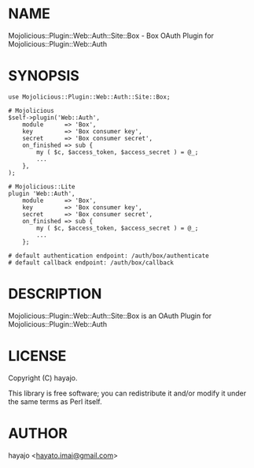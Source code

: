 # NAME

Mojolicious::Plugin::Web::Auth::Site::Box - Box OAuth Plugin for Mojolicious::Plugin::Web::Auth

# SYNOPSIS

    use Mojolicious::Plugin::Web::Auth::Site::Box;

    # Mojolicious
    $self->plugin('Web::Auth',
        module      => 'Box',
        key         => 'Box consumer key',
        secret      => 'Box consumer secret',
        on_finished => sub {
            my ( $c, $access_token, $access_secret ) = @_;
            ...
        },
    );
    
    # Mojolicious::Lite
    plugin 'Web::Auth',
        module      => 'Box',
        key         => 'Box consumer key',
        secret      => 'Box consumer secret',
        on_finished => sub {
            my ( $c, $access_token, $access_secret ) = @_;
            ...
        };
    
    # default authentication endpoint: /auth/box/authenticate
    # default callback endpoint: /auth/box/callback

# DESCRIPTION

Mojolicious::Plugin::Web::Auth::Site::Box is an OAuth Plugin for Mojolicious::Plugin::Web::Auth

# LICENSE

Copyright (C) hayajo.

This library is free software; you can redistribute it and/or modify
it under the same terms as Perl itself.

# AUTHOR

hayajo &lt;hayato.imai@gmail.com>
